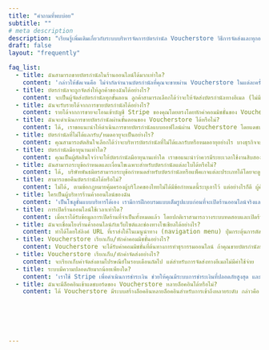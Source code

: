 ```yaml
---
title: "คำถามที่พบบ่อย"
subtitle: ""
# meta description
description: "เรียนรู้เพิ่มเติมเกี่ยวกับระบบบริหารจัดการบัตรกำนัล Voucherstore วิธีการจัดส่งและทุกอย่างที่เกี่ยวข้องกับบัตรกำนัลและบัตรของขวัญอิเล็กทรอนิกส์"
draft: false
layout: "frequently"

faq_list:
  - title: ฉันสามารถขายบัตรกำนัลในร้านออนไลน์ได้มากเท่าใด?
    content: 'กล่าวให้ชัดเจนคือ ไม่จำกัดจำนวนบัตรกำนัลที่คุณจะขายผ่าน Voucherstore ในแต่ละครั้ง เราจึงขอแนะนำไม่ให้นำเสนอทางเลือกหลากหลายรูปแบบมากเกินไป '
  - title: บัตรกำนัลจะถูกจัดส่งให้ลูกค้าของฉันได้อย่างไร?
    content: จะเป็นผู้จัดส่งบัตรกำนัลทุกขั้นตอน ลูกค้าสามารถเลือกได้ว่าจะให้จัดส่งบัตรกำนัลทางอีเมล (ไม่มีค่าใช้จ่าย) หรือ เลือกรับบัตรกำนัลแบบกระดาษ ซึ่งจะมีค่าใช้จ่ายเพิ่ม (150 บาท) ออเดอร์บัตรกำนัลแบบกระดาษที่สั่งซื้อก่อน 14:00 น. ระหว่างวันจันทร์ – วันศุกร์ จะจัดส่งในวันเดียวกัน ออเดอร์ที่สั่งซื้อหลัง 14:00 น. หรือในวันหยุดจะจัดส่งในวันทำการถัดไป
  - title: ฉันจะรับรายได้จากการขายบัตรกำนัลได้อย่างไร?
    content: รายได้จากการขายจะโอนเข้าบัญชี Stripe ของคุณโดยตรงโดยหักค่าคอมมิชชั่นของ Voucherstore โดยคุณสามารถถอนเงินของคุณได้ตามความสะดวก
  - title: ฉันจะดำเนินการขายบัตรกำนัลผ่านขั้นตอนของ Voucherstore ได้หรือไม่?
    content: ได้, เราขอแนะนำให้ดำเนินการขายบัตรกำนัลแบบออฟไลน์ผ่าน Voucherstore โดยแดชบอร์ดของ Voucherstore มีสิ่งอำนวยความสะดวกในการขายแบบออฟไลน์ กล่าวคือบัตรกำนัลทุกอย่างของคุณจะผ่านการยืนยันความถูกต้องและแลกรับได้ในที่เดียว โดยรหัสเฉพาะของบัตรกำนัลและรายงานจะสอดคล้องกัน
  - title: บัตรกำนัลที่ไม่ได้แลกรับ/หมดอายุจะเป็นอย่างไร?
    content: คุณสามารถตัดสินใจเลือกได้ว่าจะบริหารบัตรกำนัลที่ไม่ได้แลกรับหรือหมดอายุอย่างไร บางธุรกิจจะเสนอขยายเวลาผ่อนผัน แต่ส่วนใหญ่จะยึดตามวันหมดอายุที่กำหนด คุณสามารถเลือกแลกรับบัตรกำนัลที่หมดอายุได้จากแดชบอร์ดของ Voucherstore มิฉะนั้นยอดขายนี้จะเป็นกำไรของคุณทั้งหมด
  - title: บัตรกำนัลมีอายุนานเท่าใด?
    content: คุณเป็นผู้ตัดสินใจว่าจะให้บัตรกำนัลมีอายุนานเท่าใด เราขอแนะนำว่าควรมีระยะเวลาใช้งานสิบสองเดือน
  - title: ฉันสามารถระบุข้อกำหนดและเงื่อนไขเฉพาะสำหรับบัตรกำนัลแต่ละใบได้หรือไม่?
    content: ได้, บริษัทพันธมิตรสามารถระบุข้อกำหนดสำหรับบัตรกำนัลหรือแพ็คเกจแต่ละประเภทได้โดยจะดูข้อกำหนดและเงื่อนไขทั้งหมดได้ที่จุดขายและบนบัตรกำนัล
  - title: สามารถขอคืนบัตรกำนัลได้หรือไม่?
    content: ไม่ได้, ตามข้อกฎหมายคุ้มครองผู้บริโภคของไทยไม่ได้มีข้อกำหนดนี้ระบุเอาไว้ แต่อย่างไรก็ดี ผู้ค้าบางรายสามารถกำหนดได้เองว่า ลูกค้าสามารถขอเงินคืนได้ภายใน 7 วัน นับจากวันที่สั่งซื้อบัตรกำนัลไปแล้ว โดยมีเงื่อนไขคือจะต้องไม่เคยนำบัตรกำนัลนั้นไปรับแลกใช้มาก่อน คุณสามารถระบุนโยบายการคืนเงินได้ตามข้อกำหนดและเงื่อนไขทั่วไปของบริษัทคุณ
  - title: ใครเป็นผู้บริหารร้านค้าออนไลน์ของฉัน
    content: 'เป็นโซลูชั่นแบบบริหารได้เอง เรามีการฝึกอบรมแบบเต็มรูปแบบก่อนที่จะเปิดร้านออนไลน์จริงและมีการสนับสนุนครบวงจรตลอดการให้บริการ '
  - title: การเปิดร้านออนไลน์ใช้เวลาเท่าใด?
    content: เมื่อเราได้รับข้อมูลการเปิดร้านที่จำเป็นทั้งหมดแล้ว โดยปกติเราสามารถวางระบบทดสอบและเปิดร้านของคุณได้ภายใน 72 ชั่วโมง
  - title: ฉันจะเชื่อมโยงร้านค้าออนไลน์กับเว็บไซต์และช่องทางโซเชียลได้อย่างไร?
    content: ทำได้โดยใส่ลิงค์ URL ที่เราส่งให้ในเมนูนำทาง (navigation menu) ปุ่มกระตุ้นการตัดสินใจ (call to action) หน้าเฟซบุ๊ค หรือไลน์ และอื่น ๆ
  - title: Voucherstore เรียกเก็บ/หักค่าคอมมิชชั่นอย่างไร?
    content: Voucherstore จะได้รับค่าคอมมิชชั่นที่ต้นทางการทำธุรกรรมออนไลน์ ถ้าคุณขายบัตรกำนัลที่จุดขายและรับชำระเงินนอก Voucherstore คุณจะถูกเรียกเก็บเงินในรอบเดือนถัดไป
  - title: Voucherstore เรียกเก็บ/หักค่าจัดส่งอย่างไร?
    content: จะเรียกเก็บค่าจัดส่งตามไปรษณีย์ในรอบเดือนถัดไป แต่สำหรับการจัดส่งทางอีเมลไม่มีค่าใช้จ่าย
  - title: ระบบมีความปลอดภัยมากน้อยเพียงใด?
    content: 'เราใช้ Stripe เพื่อดำเนินการชำระเงิน ช่วยให้คุณมีระบบการชำระเงินที่ปลอดภัยสูงสุด และสอดคล้องกับมาตรฐานความปลอดภัยของข้อมูลบัตรชำระเงิน (PCI-DSS) '
  - title: ฉันจะมีล็อคอินเข้าแดชบอร์ดของ Voucherstore หลายล็อคอินได้หรือไม่?
    content: ได้ Voucherstore มีระบบสร้างล็อคอินหลายล็อคอินสำหรับการเข้าถึงหลายระดับ กล่าวคือ คุณสามารถกำหนดสิทธิ์ให้สมาชิกในทีมแต่ละคนโดยเฉพาะ






---
```


